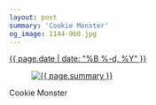 ```yaml
---
layout: post
summary: 'Cookie Monster'
og_image: 1144-960.jpg
---
```


<p>
 <time>
  <a href="/1144">
   {{ page.date | date: "%B %-d, %Y" }}
  </a>
 </time>
 <a href="/1144">
  <figure data-taken="4/23/2020">
   <img alt="{{ page.summary }}" sizes="(min-width: 700px) 50vw, calc(100vw - 2rem)" src="{{ site.assets_url }}/1144-480.jpg" srcset="{{ site.assets_url }}/1144-240.jpg 240w, {{ site.assets_url }}/1144-480.jpg 480w, {{ site.assets_url }}/1144-720.jpg 720w, {{ site.assets_url }}/1144-960.jpg 960w"/>
  </figure>
 </a>
 <span>
  Cookie Monster
 </span>
</p>

